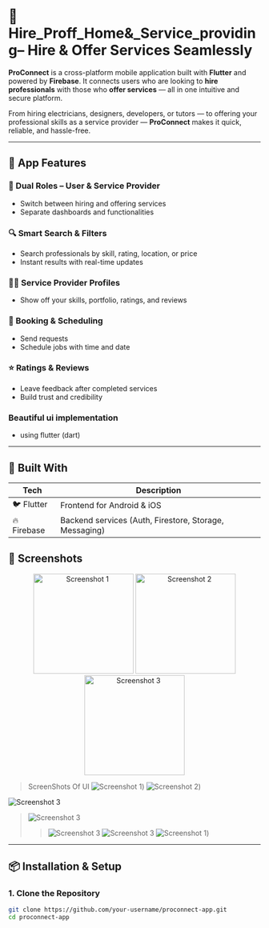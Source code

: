 # 🔧 Hire_Proff_Home&_Service_providing– Hire & Offer Services Seamlessly

**ProConnect** is a cross-platform mobile application built with **Flutter** and powered by **Firebase**. It connects users who are looking to **hire professionals** with those who **offer services** — all in one intuitive and secure platform.

From hiring electricians, designers, developers, or tutors — to offering your professional skills as a service provider — **ProConnect** makes it quick, reliable, and hassle-free.

---

## 📱 App Features

### 👥 Dual Roles – User & Service Provider
- Switch between hiring and offering services
- Separate dashboards and functionalities

### 🔍 Smart Search & Filters
- Search professionals by skill, rating, location, or price
- Instant results with real-time updates

### 🧑‍💼 Service Provider Profiles
- Show off your skills, portfolio, ratings, and reviews

### 📅 Booking & Scheduling
- Send requests
- Schedule jobs with time and date

### ⭐ Ratings & Reviews
- Leave feedback after completed services
- Build trust and credibility

### Beautiful ui implementation
- using flutter (dart)

---

## 🔧 Built With

| Tech           | Description                     |
|----------------|---------------------------------|
| 🐦 Flutter      | Frontend for Android & iOS      |
| 🔥 Firebase     | Backend services (Auth, Firestore, Storage, Messaging) |

## 📸 Screenshots
<p align="center">
  <img src="./hireproffimages/image1.jpg" alt="Screenshot 1" width="200"/>
  <img src="./hireproffimages/image3.jpg" alt="Screenshot 2" width="200"/>
  <img src="./hireproffimages/image2.jpg" alt="Screenshot 3" width="200"/>
</p>

> ScreenShots Of UI
![Screenshot 1](./hireproffimages/image1.jpg))  ![Screenshot 2](./hireproffimages/image2.jpg))

![Screenshot 3](./hireproffimages/image3.jpg)
> ![Screenshot 3](./hireproffimages/image4.jpg)
> > ![Screenshot 3](./hireproffimages/image5.jpg)
> ![Screenshot 3](./hireproffimages/image6.jpg)
> > ![Screenshot 1](./hireproffimages/image7.jpg))  

---

## 📦 Installation & Setup

### 1. Clone the Repository

```bash
git clone https://github.com/your-username/proconnect-app.git
cd proconnect-app
